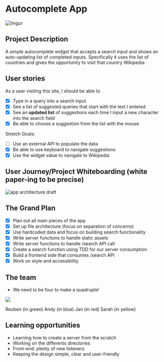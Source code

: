 # Autocomplete App
![Imgur](https://i.imgur.com/2c6zKI2.png)
## Project Description
A simple autocomplete widget that accepts a search input and shows an auto-updating list of completed inputs.
Specifically it uses the list of countries and gives the opportunity to visit that country Wikipedia.

## User stories 

As a user visiting this site, I should be able to
- [x] Type in a query into a search input
- [x] See a list of suggested queries that start with the text I entered
- [x] See an **updated list** of suggestions each time I input a new character into the search field
- [x] Be able to choose a suggestion from the list with the mouse

Stretch Goals:
- [ ] Use an external API to populate the data
- [x] Be able to use keyboard to navigate suggestions
- [x] Use the widget value to navigate to Wikipedia

## User Journey/Project Whiteboarding (white paper-ing to be precise)

![app architecture draft](https://i.imgur.com/yLF5mKH.jpg)

## The Grand Plan

- [x] Plan out all main pieces of the app
- [x] Set up file architecture (focus on separation of concerns)
- [x] Use hardcoded data and focus on building search functionality
- [x] Write server functions to handle static assets
- [x] Write server functions to handle /search API call
- [x] Create a search function using TDD for our server consumption
- [x] Build a frontend side that consumes /search API
- [x] Work on style and accessibility

## The team

- We need to be four to make a quadruple!

![](https://media.giphy.com/media/7J7lzuNFHfvqUd52hF/giphy.gif)

  Reuben (in green)
  Andy (in blue)
  Jan (in red)
  Sarah (in yellow)
  
## Learning opportunities

- Learning how to create a server from the scratch
- Working on the differents directories
- Front-end: plenty of new listeners 
- Keeping the design simple, clear and user-friendly
